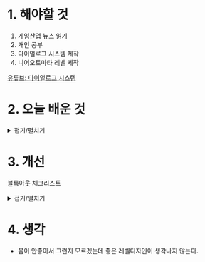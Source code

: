 
# 1. 해야할 것

1. 게임산업 뉴스 읽기 
2. 개인 공부  
3. 다이얼로그 시스템 제작
4. 니어오토마타 레벨 제작

[유튜브: 다이얼로그 시스템](https://www.youtube.com/watch?v=yI5cemZvaCU)

# 2. 오늘 배운 것

<details>
<summary>접기/펼치기</summary>

## 니어오토마타 레벨 제작
제작하지 못함


</details>




# 3. 개선
블록아웃 체크리스트

<details>
<summary>접기/펼치기</summary>



---

# 🎯 블록아웃 제작 프로세스 (실수 최소화 + 재미 극대화용)

---

## 🧩 1단계: **레벨 목표 정의 & 콘셉트 확립**

### 🔹 목표

* 이 레벨의 **게임플레이 목적**과 **플레이어 경험 목표**를 명확히 설정

### ✅ 체크리스트

* [ ] 레벨의 기능(예: 전투, 탐험, 추격 등) 정의
* [ ] 플레이어가 느껴야 할 감정/리듬 설정
* [ ] 주요 이벤트/기믹 개요 구상

---

## 🗺️ 2단계: **플로우 다이어그램 & 공간 구조 설계**

### 🔹 목표

* 플레이어의 이동 흐름, 선택지, 길찾기를 도식화해 설계 실수 방지

### ✅ 체크리스트

* [ ] 전체 동선 플로우 차트 작성
* [ ] 메인 루트 & 서브 루트 구분
* [ ] 이벤트 발생 위치 결정
* [ ] 고저차 / 이동기믹 고려

---

## 🧱 3단계: **1차 블록아웃 제작**

### 🔹 목표

* **빠르게**, **기능 위주로**, **단순한 형태로** 전체 구조 구현

### ✅ 체크리스트

* [ ] 기본 경로 구현 (큐브, 플레인 등 사용)
* [ ] 플레이 공간 크기 및 시야 확보 테스트
* [ ] 플레이어 행동(점프, 은신 등) 가능한지 확인
* [ ] 시간당 이동거리 기준 고려

---

## 🎮 4단계: **내부 테스트 및 피드백 수집**

### 🔹 목표

* **루트 직관성, 시선 유도, 공간 재미**를 검증

### ✅ 체크리스트

* [ ] 테스트 플레이 → 녹화 or 메모
* [ ] 잘못 가거나 멈추는 지점 파악
* [ ] 루트 선택의 의미 있는 차이가 있는지 검토
* [ ] 플레이 감정 곡선이 기대한 것과 일치하는지 확인

---

## 🛠️ 5단계: **수정 → 반복**

### 🔹 목표

* 피드백 기반으로 개선 → 반복하며 완성도 향상

### ✅ 체크리스트

* [ ] 재미 없던 공간 → 목적 & 긴장도 부여
* [ ] 헷갈리는 루트 → 유도 강화
* [ ] 이벤트 타이밍 조정
* [ ] 공간 밀도 조절 (지루/답답 방지)

---

## 🏗️ 6단계: **세부기능 삽입 전 검토 (통합 검수)**

### 🔹 목표

* 블록아웃이 **정말로 완성도 있게 구성됐는지** 사전 점검

### ✅ 체크리스트

* [ ] 맵의 시작/끝/전환이 자연스러운가
* [ ] 길이/높이/형태가 플레이어에게 적합한가
* [ ] 서브 경로와 리워드 간의 균형이 있는가
* [ ] 블록아웃만으로도 게임이 재미있는가?

---

## ✨ 7단계: **아트/디자인 팀에 공유 또는 세부화 착수**

### 🔹 목표

* 아트팀 혹은 본인의 디테일 작업을 위한 공유 준비

### ✅ 체크리스트

* [ ] 블록아웃 상태로 피드백 기록 공유
* [ ] 기믹 및 설계 의도 문서화
* [ ] 수정 요청 사항 또는 제안 포인트 명시

---

# 📌 요약: 실수를 줄이는 핵심 전략

| 구간     | 방지할 실수 | 예방법                        |
| ------ | ------ | -------------------------- |
| 1\~2단계 | 목표 부재  | 경험 목표를 먼저 명확히              |
| 3단계    | 공간 오류  | 사이즈 측정 기준을 갖고 진행           |
| 4단계    | 루트 혼란  | 피드백 기반 시선 유도 체크            |
| 5단계    | 반복 안함  | 최소 3회 이상 테스트 & 수정          |
| 6단계    | 마감 착각  | “블록아웃만으로도 재미있다” 확인 전까진 미완성 |

---


</details>



# 4. 생각
- 몸이 안좋아서 그런지 모르겠는데 좋은 레벨디자인이 생각나지 않는다.


